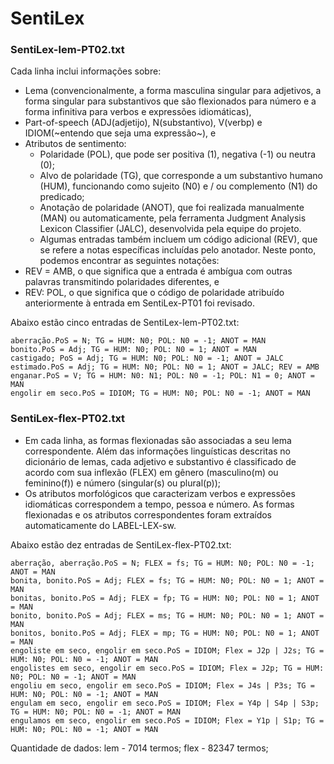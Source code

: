 # SentiLex

### SentiLex-lem-PT02.txt
Cada linha inclui informações sobre:
- Lema (convencionalmente, a forma masculina singular para adjetivos, a forma singular para substantivos que são flexionados para número e a forma infinitiva 
  para verbos e expressões idiomáticas),
- Part-of-speech (ADJ(adjetijo), N(substantivo), V(verbp) e IDIOM(~entendo que seja uma expressão~), e
- Atributos de sentimento:
  * Polaridade (POL), que pode ser positiva (1), negativa (-1) ou neutra (0);
  * Alvo de polaridade (TG), que corresponde a um substantivo humano (HUM), funcionando como sujeito (N0) e / ou complemento (N1) do predicado;
  * Anotação de polaridade (ANOT), que foi realizada manualmente (MAN) ou automaticamente, pela ferramenta Judgment Analysis Lexicon Classifier (JALC), 
    desenvolvida pela equipe do projeto.
  * Algumas entradas também incluem um código adicional (REV), que se refere a notas específicas incluídas pelo anotador. Neste ponto, podemos encontrar as 
    seguintes notações:
- REV = AMB, o que significa que a entrada é ambígua com outras palavras transmitindo polaridades diferentes, e
- REV: POL, o que significa que o código de polaridade atribuído anteriormente à entrada em SentiLex-PT01 foi revisado.

Abaixo estão cinco entradas de SentiLex-lem-PT02.txt:

	aberração.PoS = N; TG = HUM: N0; POL: N0 = -1; ANOT = MAN
	bonito.PoS = Adj; TG = HUM: N0; POL: N0 = 1; ANOT = MAN
	castigado; PoS = Adj; TG = HUM: N0; POL: N0 = -1; ANOT = JALC
	estimado.PoS = Adj; TG = HUM: N0; POL: N0 = 1; ANOT = JALC; REV = AMB
	enganar.PoS = V; TG = HUM: N0: N1; POL: N0 = -1; POL: N1 = 0; ANOT = MAN
	engolir em seco.PoS = IDIOM; TG = HUM: N0; POL: N0 = -1; ANOT = MAN

### SentiLex-flex-PT02.txt
- Em cada linha, as formas flexionadas são associadas a seu lema correspondente. Além das informações linguísticas descritas no dicionário de lemas, cada 
  adjetivo e substantivo é classificado de acordo com sua inflexão (FLEX) em gênero (masculino(m) ou feminino(f)) e número (singular(s) ou plural(p)); 
- Os atributos morfológicos que caracterizam verbos e expressões idiomáticas correspondem a tempo, pessoa e número. As formas flexionadas e os atributos 
  correspondentes foram extraídos automaticamente do LABEL-LEX-sw.

Abaixo estão dez entradas de SentiLex-flex-PT02.txt:

	aberração, aberração.PoS = N; FLEX = fs; TG = HUM: N0; POL: N0 = -1; ANOT = MAN
	bonita, bonito.PoS = Adj; FLEX = fs; TG = HUM: N0; POL: N0 = 1; ANOT = MAN
	bonitas, bonito.PoS = Adj; FLEX = fp; TG = HUM: N0; POL: N0 = 1; ANOT = MAN
	bonito, bonito.PoS = Adj; FLEX = ms; TG = HUM: N0; POL: N0 = 1; ANOT = MAN
	bonitos, bonito.PoS = Adj; FLEX = mp; TG = HUM: N0; POL: N0 = 1; ANOT = MAN
	engoliste em seco, engolir em seco.PoS = IDIOM; Flex = J2p | J2s; TG = HUM: N0; POL: N0 = -1; ANOT = MAN
	engolistes em seco, engolir em seco.PoS = IDIOM; Flex = J2p; TG = HUM: N0; POL: N0 = -1; ANOT = MAN
	engoliu em seco, engolir em seco.PoS = IDIOM; Flex = J4s | P3s; TG = HUM: N0; POL: N0 = -1; ANOT = MAN
	engulam em seco, engolir em seco.PoS = IDIOM; Flex = Y4p | S4p | S3p; TG = HUM: N0; POL: N0 = -1; ANOT = MAN
	engulamos em seco, engolir em seco.PoS = IDIOM; Flex = Y1p | S1p; TG = HUM: N0; POL: N0 = -1; ANOT = MAN

Quantidade de dados: lem - 7014 termos; flex - 82347 termos;
